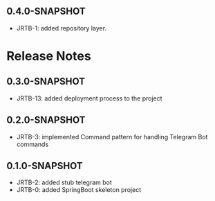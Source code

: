 ## 0.4.0-SNAPSHOT

*   JRTB-1: added repository layer.

# Release Notes

## 0.3.0-SNAPSHOT

*   JRTB-13: added deployment process to the project

## 0.2.0-SNAPSHOT

*   JRTB-3: implemented Command pattern for handling Telegram Bot commands

## 0.1.0-SNAPSHOT

*   JRTB-2: added stub telegram bot
*   JRTB-0: added SpringBoot skeleton project
